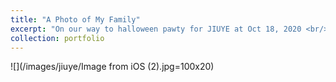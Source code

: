 ```yaml
---
title: "A Photo of My Family"
excerpt: "On our way to halloween pawty for JIUYE at Oct 18, 2020 <br/><img src='/images/jiuye/Image from iOS (2).jpg' width='300' style='float:right'>"
collection: portfolio
---
```


![](/images/jiuye/Image from iOS (2).jpg=100x20)
